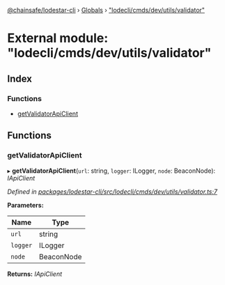 [@chainsafe/lodestar-cli](../README.md) › [Globals](../globals.md) › ["lodecli/cmds/dev/utils/validator"](_lodecli_cmds_dev_utils_validator_.md)

# External module: "lodecli/cmds/dev/utils/validator"

## Index

### Functions

* [getValidatorApiClient](_lodecli_cmds_dev_utils_validator_.md#getvalidatorapiclient)

## Functions

###  getValidatorApiClient

▸ **getValidatorApiClient**(`url`: string, `logger`: ILogger, `node`: BeaconNode): *IApiClient*

*Defined in [packages/lodestar-cli/src/lodecli/cmds/dev/utils/validator.ts:7](https://github.com/ChainSafe/lodestar/blob/e2d6cf7/packages/lodestar-cli/src/lodecli/cmds/dev/utils/validator.ts#L7)*

**Parameters:**

Name | Type |
------ | ------ |
`url` | string |
`logger` | ILogger |
`node` | BeaconNode |

**Returns:** *IApiClient*
